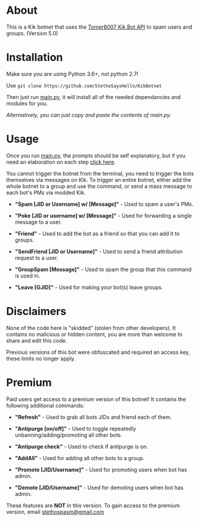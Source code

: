 # About
This is a Kik botnet that uses the [Tomer8007 Kik Bot API](https://github.com/tomer8007/kik-bot-api-unofficial) to spam users and groups.
(Version 5.0)

# Installation

Make sure you are using Python 3.6+, not python 2.7!

Use `git clone https://github.com/StethoSaysHello/KikBotnet`

Then just run [main.py](https://github.com/StethoSaysHello/KikBotnet/blob/main/main.py), it will install all of the needed dependancies and modules for you. 

_Alternatively, you can just copy and paste the contents of main.py._

# Usage

Once you run [main.py](https://github.com/StethoSaysHello/KikBotnet/blob/main/main.py), the prompts should be self explanatory, but if you need an elaboration on each step [click here](https://pastebin.com/6kdHjVKk).

You cannot trigger the botnet from the terminal, you need to trigger the bots themselves via messages on Kik. To trigger an entire botnet, either add the whole botnet to a group and use the command, or send a mass message to each bot's PMs via modded Kik.

- **"Spam [JID or Username] w/ [Message]"** -  Used to spam a user's PMs.

- **"Poke [JID or username] w/ [Message]"** -  Used for forwarding a single message to a user.

- **"Friend"** - Used to add the bot as a friend so that you can add it to groups.

- **"SendFriend [JID or Username]"** - Used to send a friend attribution request to a user.

- **"GroupSpam [Message]"** - Used to spam the group that this command is used in.

- **"Leave [GJID]"** - Used for making your bot(s) leave groups.

# Disclaimers

None of the code here is "skidded" (stolen from other developers). It contains no malicious or hidden content, you are more than welcome to share and edit this code. 

Previous versions of this bot were obfuscated and required an access key, these limits no longer apply. 

# Premium

Paid users get access to a premium version of this botnet!
It contains the following additional commands:

- **"Refresh"** - Used to grab all bots JIDs and friend each of them.

- **"Antipurge [on/off]"** - Used to toggle repeatedly unbanning/adding/promoting all other bots.

- **"Antipurge check"** - Used to check if antipurge is on.

- **"AddAll"** - Used for adding all other bots to a group.

- **"Promote [JID/Username]"** - Used for promoting users when bot has admin.

- **"Demote [JID/Username]"** - Used for demoting users when bot has admin.

These features are **NOT** in this version. To gain access to the premium version, email stethospasm@gmail.com
